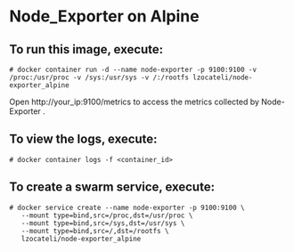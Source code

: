 # Node_Exporter on Alpine 

## To run this image, execute:
```
# docker container run -d --name node-exporter -p 9100:9100 -v /proc:/usr/proc -v /sys:/usr/sys -v /:/rootfs lzocateli/node-exporter_alpine
```

Open http://your_ip:9100/metrics to access the metrics collected by Node-Exporter .

## To view the logs, execute:
```
# docker container logs -f <container_id>
```

## To create a swarm service, execute:
```
# docker service create --name node-exporter -p 9100:9100 \
   --mount type=bind,src=/proc,dst=/usr/proc \
   --mount type=bind,src=/sys,dst=/usr/sys \
   --mount type=bind,src=/,dst=/rootfs \
   lzocateli/node-exporter_alpine
```
